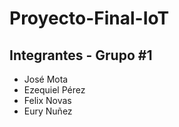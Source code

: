 # Proyecto-Final-IoT


## Integrantes - Grupo #1

 - José Mota
 - Ezequiel Pérez
 - Felix Novas
 - Eury Nuñez
